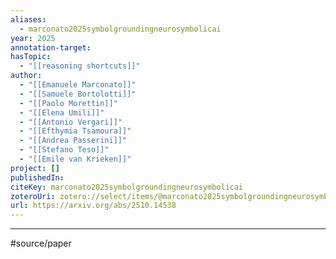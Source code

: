 ```yaml
---
aliases:
  - marconato2025symbolgroundingneurosymbolicai
year: 2025
annotation-target:
hasTopic:
  - "[[reasoning shortcuts]]"
author:
  - "[[Emanuele Marconato]]"
  - "[[Samuele Bortolotti]]"
  - "[[Paolo Morettin]]"
  - "[[Elena Umili]]"
  - "[[Antonio Vergari]]"
  - "[[Efthymia Tsamoura]]"
  - "[[Andrea Passerini]]"
  - "[[Stefano Teso]]"
  - "[[Emile van Krieken]]"
project: []
publishedIn:
citeKey: marconato2025symbolgroundingneurosymbolicai
zoteroUri: zotero://select/items/@marconato2025symbolgroundingneurosymbolicai
url: https://arxiv.org/abs/2510.14538
---
```



--- 
#source/paper